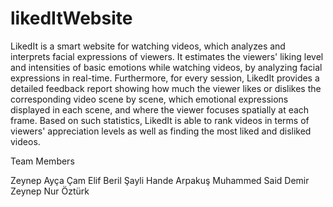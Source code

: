 # likedItWebsite
LikedIt is a smart website for watching videos, which analyzes and interprets facial expressions of viewers. It estimates the viewers' liking level and intensities of basic emotions while watching videos, by analyzing facial expressions in real-time. Furthermore, for every session, LikedIt provides a detailed feedback report showing how much the viewer likes or dislikes the corresponding video scene by scene, which emotional expressions displayed in each scene, and where the viewer focuses spatially at each frame. Based on such statistics, LikedIt is able to rank videos in terms of viewers' appreciation levels as well as finding the most liked and disliked videos.

Team Members

Zeynep Ayça Çam
Elif Beril Şayli
Hande Arpakuş
Muhammed Said Demir
Zeynep Nur Öztürk
